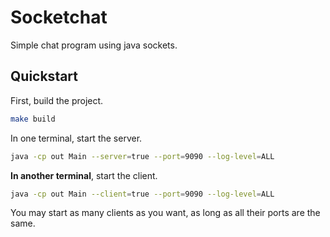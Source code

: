# Socketchat

Simple chat program using java sockets.

## Quickstart

First, build the project.

```bash
make build
```

In one terminal, start the server.

```bash
java -cp out Main --server=true --port=9090 --log-level=ALL
```

**In another terminal**, start the client.

```bash
java -cp out Main --client=true --port=9090 --log-level=ALL
```

You may start as many clients as you want, as long as all their ports are the same.
